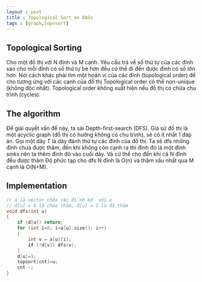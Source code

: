 ```yaml
---
layout : post
title : Topological Sort on DAGs
tags : [graph,toposort]
---
```

## Topological Sorting
Cho một đồ thị với N đỉnh và M cạnh. Yêu cầu trả về số thứ tự của các đỉnh sao cho mỗi đỉnh có số thứ tự bé hơn đều có thể đi đến được đỉnh có số lớn hơn.
Nói cách khác phải tìm một hoán vị của các đỉnh (topological order) để cho tương ứng với các cạnh của đồ thị
Topological order có thể non-unique (không độc nhất).
Topological order không xuất hiện nếu đồ thị có chứa chu trình (cycles).

## The algorithm
Để giải quyết vấn đề này, ta sài Depth-first-search (DFS).
Giả sử đồ thị là một acyclic graph (đồ thị có hướng không có chu trình), sẽ có ít nhất 1 đáp án.
Gọi một dãy *T* là dãy đánh thứ tự các đỉnh của đồ thị. Ta sẽ dfs những đỉnh chưa được thăm, đến khi không còn cạnh ra thì đỉnh đó là một đỉnh *sinks* nên ta thêm đỉnh đó vào cuối dãy. Và cứ thế cho đến khi cả N đỉnh đều được thăm
Độ phức tạp cho dfs N đỉnh là O(n) và thăm xấu nhất qua M cạnh là O(N+M).

## Implementation
``` C++
// a là vector chứa các đỉnh kề với u
// d[u] = 0 là chưa thăm, d[u] = 1 là đã thăm
void dfs(int u) 
{
	if (d[u]) return;
	for (int i=0; i<a[u].size(); i++)
	{
		int v = a[u][i];
		if (!d[v]) dfs(v);
	}
	d[u]=1;
	topsort[cnt]=u;
	cnt--;
}
```
